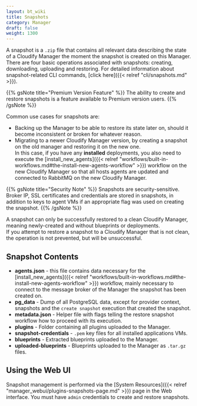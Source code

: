 ```yaml
---
layout: bt_wiki
title: Snapshots
category: Manager
draft: false
weight: 1300
---
```


A snapshot is a `.zip` file that contains all relevant data describing the state of a Cloudify Manager the moment the snapshot is created on this Manager. There are four basic operations associated with snapshots: creating, downloading, uploading and restoring. For detailed information about snapshot-related CLI commands, [click here]({{< relref "cli/snapshots.md" >}}).

{{% gsNote title="Premium Version Feature" %}}
The ability to create and restore snapshots is a feature available to Premium version users.
{{% /gsNote %}}

Common use cases for snapshots are:

* Backing up the Manager to be able to restore its state later on, should it become inconsistent or broken for whatever reason.
* Migrating to a newer Cloudify Manager version, by creating a snapshot on the old manager and restoring it on the new one.  
  In this case, if you have any **installed** deployments, you also need to execute the [install_new_agents]({{< relref "workflows/built-in-workflows.md#the-install-new-agents-workflow" >}}) workflow on the new Cloudify Manager so that all hosts agents are updated and connected to RabbitMQ on the new Cloudify Manager.

{{% gsNote title="Security Note" %}}
Snapshots are security-sensitive. Broker IP, SSL certificates and credentials are stored in snapshots, in addition to keys to agent VMs if an appropriate flag was used on creating the snapshot.
{{% /gsNote %}}

A snapshot can only be successfully restored to a clean Cloudify Manager, meaning newly-created and without blueprints or deployments.<br>
If you attempt to restore a snapshot to a Cloudify Manager that is not clean, the operation is not prevented, but will be unsuccessful.

## Snapshot Contents

* **agents.json** - this file contains data necessary for the [install_new_agents]({{< relref "workflows/built-in-workflows.md#the-install-new-agents-workflow" >}}) workflow, mainly necessary to connect to the message broker of the Manager the snapshot has been created on.
* **pg_data** - Dump of all PostgreSQL data, except for provider context, snapshots and the `create snapshot` execution that created the snapshot.
* **metadata.json** - Helper file with flags telling the restore snapshot workflow how to proceed with its execution.
* **plugins** - Folder containing all plugins uploaded to the Manager.
* **snapshot-credentials** - `.pem` key files for all installed applications VMs.
* **blueprints** - Extracted blueprints uploaded to the Manager.
* **uploaded-blueprints** - Blueprints uploaded to the Manager as `.tar.gz` files.

## Using the Web UI
Snapshot management is performed via the [System Resources]({{< relref "manager_webui/plugins-snapshots-page.md" >}}) page in the Web interface. You must have `admin` credentials to create and restore snapshots.


